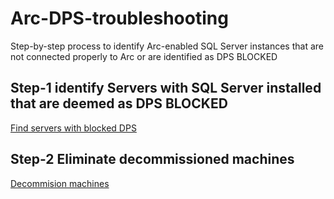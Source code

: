 # Arc-DPS-troubleshooting
Step-by-step process to identify Arc-enabled SQL Server instances that are not connected properly to Arc or are identified as DPS BLOCKED

## Step-1 identify Servers with SQL Server installed that are deemed as DPS BLOCKED
[Find servers with blocked DPS](Step01-Identify-DPS-Blocked-VMs.md)<br>

## Step-2 Eliminate decommissioned machines
[Decommision machines](https://www.example.com)<br>
